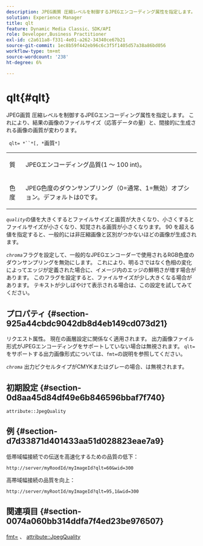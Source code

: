```yaml
---
description: JPEG画質 圧縮レベルを制御するJPEGエンコーディング属性を指定します。 これにより、結果の画像のファイルサイズ（応答データの量）と、間接的に生成される画像の画質が変わります。
solution: Experience Manager
title: qlt
feature: Dynamic Media Classic、SDK/API
role: Developer,Business Practitioner
exl-id: c2a611a8-f331-4e01-a262-34340ce67b21
source-git-commit: 1ec8b59f442eb96c6c3f5f1405d57a38a86bd056
workflow-type: tm+mt
source-wordcount: '238'
ht-degree: 6%

---
```


# qlt{#qlt}

JPEG画質 圧縮レベルを制御するJPEGエンコーディング属性を指定します。 これにより、結果の画像のファイルサイズ（応答データの量）と、間接的に生成される画像の画質が変わります。

` qlt= *``*[, *`画質`*]`

<table id="simpletable_FB8090D4BEBF42FD83A64A7AAB6D7F92"> 
 <tr class="strow"> 
  <td class="stentry"> <p> <span class="varname"> 質 </span> </p> </td> 
  <td class="stentry"> <p>JPEGエンコーディング品質(1 ～ 100 int)。 </p> </td> 
 </tr> 
 <tr class="strow"> 
  <td class="stentry"> <p> <span class="varname"> 色度  </span> </p> </td> 
  <td class="stentry"> <p>JPEG色度のダウンサンプリング（0=通常、1=無効）オプション。デフォルトは0です。 </p> </td> 
 </tr> 
</table>

*`quality`*&#x200B;の値を大きくするとファイルサイズと画質が大きくなり、小さくするとファイルサイズが小さくなり、知覚される画質が小さくなります。 90 を超える値を指定すると、一般的には非圧縮画像と区別がつかないほどの画像が生成されます。

*`chroma`*&#x200B;フラグを設定して、一般的なJPEGエンコーダーで使用されるRGB色度のダウンサンプリングを無効にします。 これにより、明るさではなく色相の変化によってエッジが定義された場合に、イメージ内のエッジの鮮明さが増す場合があります。 このフラグを設定すると、ファイルサイズが少し大きくなる場合があります。 テキストが少しぼやけて表示される場合は、この設定を試してみてください。

## プロパティ {#section-925a44cbdc9042db8d4eb149cd073d21}

リクエスト属性。 現在の画層設定に関係なく適用されます。 出力画像ファイル形式がJPEGエンコーディングをサポートしていない場合は無視されます。 `qlt=`をサポートする出力画像形式については、`fmt=`の説明を参照してください。

*`chroma`* 出力ピクセルタイプがCMYKまたはグレーの場合、は無視されます。

## 初期設定 {#section-0d8aa45d84df49e6b846596bbaf7f740}

`attribute::JpegQuality`

## 例 {#section-d7d33871d401433aa51d028823eae7a9}

低帯域幅接続での伝送を高速化するための品質の低下：

`http://server/myRoodId/myImageId?qlt=60&wid=300`

高帯域幅接続の品質を向上：

`http://server/myRootId/myImageId?qlt=95,1&wid=300`

## 関連項目 {#section-0074a060bb314ddfa7f4ed23be976507}

[fmt=](../../../../../is-api/http-ref/image-serving-api-ref/c-http-protocol-reference/c-command-reference/r-is-http-fmt.md#reference-cdf10043423b45ba9fe15157fb3ae37a) 、  [attribute::JpegQuality](../../../../../is-api/image-catalog/image-serving-api-ref/c-image-catalog-reference/c-attributes-reference/r-jpegquality.md#reference-4a879e7c46024c8a898a9fd226f9eb09)

